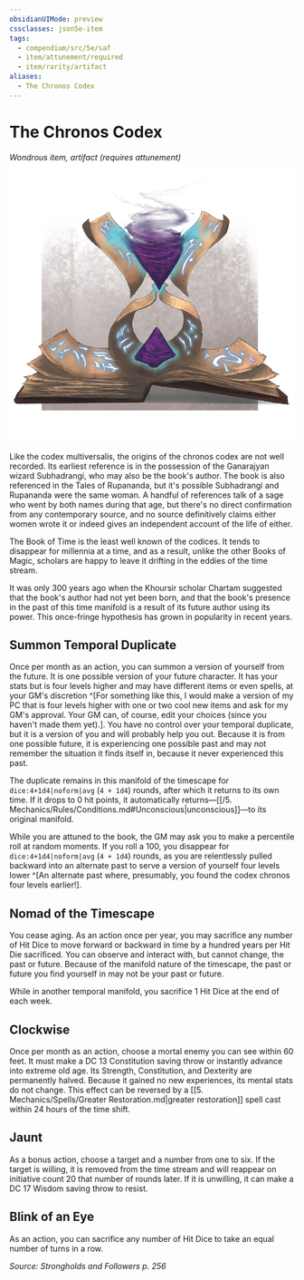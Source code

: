 ```yaml
---
obsidianUIMode: preview
cssclasses: json5e-item
tags:
  - compendium/src/5e/saf
  - item/attunement/required
  - item/rarity/artifact
aliases:
  - The Chronos Codex
---
```

# The Chronos Codex
*Wondrous item, artifact (requires attunement)*  
![](https://raw.githubusercontent.com/TheGiddyLimit/homebrew/master/_img/SaF/codex-chronos.jpg#right)  


Like the codex multiversalis, the origins of the chronos codex are not well recorded. Its earliest reference is in the possession of the Ganarajyan wizard Subhadrangi, who may also be the book's author. The book is also referenced in the Tales of Rupananda, but it's possible Subhadrangi and Rupananda were the same woman. A handful of references talk of a sage who went by both names during that age, but there's no direct confirmation from any contemporary source, and no source definitively claims either women wrote it or indeed gives an independent account of the life of either.

The Book of Time is the least well known of the codices. It tends to disappear for millennia at a time, and as a result, unlike the other Books of Magic, scholars are happy to leave it drifting in the eddies of the time stream.

It was only 300 years ago when the Khoursir scholar Chartam suggested that the book's author had not yet been born, and that the book's presence in the past of this time manifold is a result of its future author using its power. This once-fringe hypothesis has grown in popularity in recent years.

## Summon Temporal Duplicate

Once per month as an action, you can summon a version of yourself from the future. It is one possible version of your future character. It has your stats but is four levels higher and may have different items or even spells, at your GM's discretion ^[For something like this, I would make a version of my PC that is four levels higher with one or two cool new items and ask for my GM's approval. Your GM can, of course, edit your choices (since you haven't made them yet).]. You have no control over your temporal duplicate, but it is a version of you and will probably help you out. Because it is from one possible future, it is experiencing one possible past and may not remember the situation it finds itself in, because it never experienced this past.

The duplicate remains in this manifold of the timescape for `dice:4+1d4|noform|avg` (`4 + 1d4`) rounds, after which it returns to its own time. If it drops to 0 hit points, it automatically returns—[[/5. Mechanics/Rules/Conditions.md#Unconscious\|unconscious]]—to its original manifold.

While you are attuned to the book, the GM may ask you to make a percentile roll at random moments. If you roll a 100, you disappear for `dice:4+1d4|noform|avg` (`4 + 1d4`) rounds, as you are relentlessly pulled backward into an alternate past to serve a version of yourself four levels lower ^[An alternate past where, presumably, you found the codex chronos four levels earlier!].

## Nomad of the Timescape

You cease aging. As an action once per year, you may sacrifice any number of Hit Dice to move forward or backward in time by a hundred years per Hit Die sacrificed. You can observe and interact with, but cannot change, the past or future. Because of the manifold nature of the timescape, the past or future you find yourself in may not be your past or future.

While in another temporal manifold, you sacrifice 1 Hit Dice at the end of each week.

## Clockwise

Once per month as an action, choose a mortal enemy you can see within 60 feet. It must make a DC 13 Constitution saving throw or instantly advance into extreme old age. Its Strength, Constitution, and Dexterity are permanently halved. Because it gained no new experiences, its mental stats do not change. This effect can be reversed by a [[5. Mechanics/Spells/Greater Restoration.md\|greater restoration]] spell cast within 24 hours of the time shift.

## Jaunt

As a bonus action, choose a target and a number from one to six. If the target is willing, it is removed from the time stream and will reappear on initiative count 20 that number of rounds later. If it is unwilling, it can make a DC 17 Wisdom saving throw to resist.

## Blink of an Eye

As an action, you can sacrifice any number of Hit Dice to take an equal number of turns in a row.

*Source: Strongholds and Followers p. 256*
